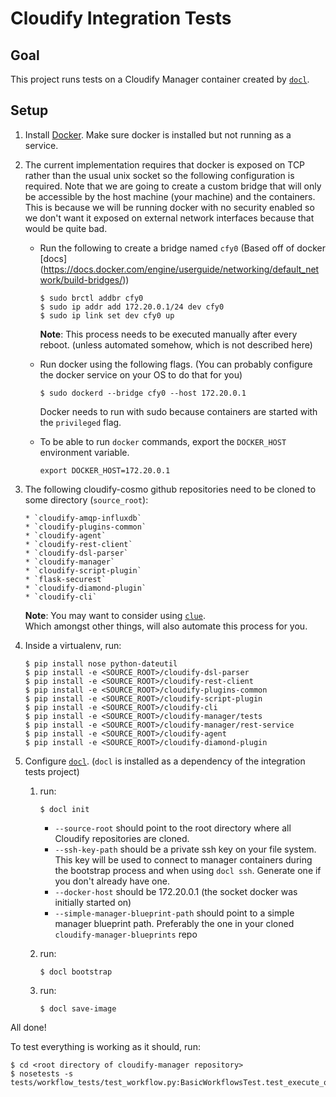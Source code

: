 Cloudify Integration Tests
==========================

## Goal
This project runs tests on a Cloudify Manager container created by [`docl`](https://github.com/cloudify-cosmo/docl).

## Setup
1. Install [Docker](https://docs.docker.com/engine/installation/). 
   Make sure docker is installed but not running as a service.

2. The current implementation requires that docker is exposed on TCP rather than
   the usual unix socket so the following configuration is required. Note that
   we are going to create a custom bridge that will only be accessible by the host
   machine (your machine) and the containers. This is because we will be running
   docker with no security enabled so we don't want it exposed on external network
   interfaces because that would be quite bad.
   * Run the following to create a bridge named `cfy0` (Based off of docker [docs] (https://docs.docker.com/engine/userguide/networking/default_network/build-bridges/))

     ```
     $ sudo brctl addbr cfy0
     $ sudo ip addr add 172.20.0.1/24 dev cfy0
     $ sudo ip link set dev cfy0 up
     ```

     **Note**: This process needs to be executed manually after every
     reboot. (unless automated somehow, which is not described here)

   * Run docker using the following flags. (You can probably configure the docker service
     on your OS to do that for you)

      ```
      $ sudo dockerd --bridge cfy0 --host 172.20.0.1
      ```
      Docker needs to run with sudo because containers are started with the `privileged`
      flag.
   * To be able to run `docker` commands, export the `DOCKER_HOST` environment
     variable.

     ```
     export DOCKER_HOST=172.20.0.1
     ```

3. The following cloudify-cosmo github repositories need to be cloned to
   some directory (`source_root`):
   
       * `cloudify-amqp-influxdb`
       * `cloudify-plugins-common`
       * `cloudify-agent`
       * `cloudify-rest-client`
       * `cloudify-dsl-parser`
       * `cloudify-manager`
       * `cloudify-script-plugin`
       * `flask-securest`
       * `cloudify-diamond-plugin`
       * `cloudify-cli`
   
   **Note**: You may want to consider using [`clue`](http://clue.readthedocs.io/en/latest/).  
   Which amongst other things, will also automate this process for you.
   
4. Inside a virtualenv, run:

   ```
   $ pip install nose python-dateutil
   $ pip install -e <SOURCE_ROOT>/cloudify-dsl-parser
   $ pip install -e <SOURCE_ROOT>/cloudify-rest-client
   $ pip install -e <SOURCE_ROOT>/cloudify-plugins-common
   $ pip install -e <SOURCE_ROOT>/cloudify-script-plugin
   $ pip install -e <SOURCE_ROOT>/cloudify-cli
   $ pip install -e <SOURCE_ROOT>/cloudify-manager/tests
   $ pip install -e <SOURCE_ROOT>/cloudify-manager/rest-service
   $ pip install -e <SOURCE_ROOT>/cloudify-agent
   $ pip install -e <SOURCE_ROOT>/cloudify-diamond-plugin
   ```

5. Configure [`docl`](https://github.com/cloudify-cosmo/docl). (`docl` is installed
   as a dependency of the integration tests project)
   1. run:

      ```
      $ docl init
      ```
      * `--source-root` should point to the root directory where all Cloudify
        repositories are cloned.
      * `--ssh-key-path` should be a private ssh key on your file system. This
        key will be used to connect to manager containers during the bootstrap
        process and when using `docl ssh`. Generate one if you don't already
        have one.
      * `--docker-host` should be 172.20.0.1 (the socket docker was
        initially started on)
      * `--simple-manager-blueprint-path` should point to a simple manager blueprint
        path. Preferably the one in your cloned `cloudify-manager-blueprints` repo
   2. run:

      ```
      $ docl bootstrap
      ```

   3. run:

      ```
      $ docl save-image
      ```

All done!

To test everything is working as it should, run:

```
$ cd <root directory of cloudify-manager repository>
$ nosetests -s tests/workflow_tests/test_workflow.py:BasicWorkflowsTest.test_execute_operation
```
